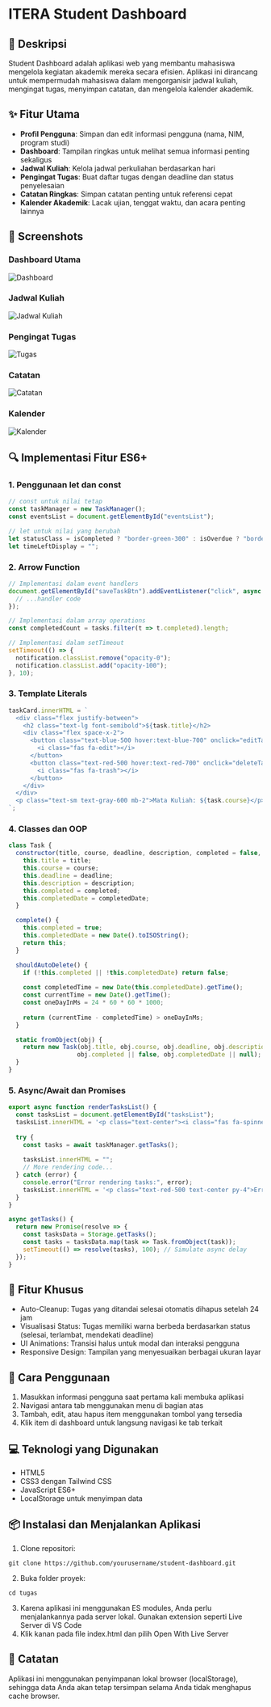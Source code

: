 # ITERA Student Dashboard


## 📝 Deskripsi

Student Dashboard adalah aplikasi web yang membantu mahasiswa mengelola kegiatan akademik mereka secara efisien. Aplikasi ini dirancang untuk mempermudah mahasiswa dalam mengorganisir jadwal kuliah, mengingat tugas, menyimpan catatan, dan mengelola kalender akademik.

## ✨ Fitur Utama

- **Profil Pengguna**: Simpan dan edit informasi pengguna (nama, NIM, program studi)
- **Dashboard**: Tampilan ringkas untuk melihat semua informasi penting sekaligus
- **Jadwal Kuliah**: Kelola jadwal perkuliahan berdasarkan hari
- **Pengingat Tugas**: Buat daftar tugas dengan deadline dan status penyelesaian
- **Catatan Ringkas**: Simpan catatan penting untuk referensi cepat
- **Kalender Akademik**: Lacak ujian, tenggat waktu, dan acara penting lainnya

## 📸 Screenshots

### Dashboard Utama
![Dashboard](./screenshots/dashboard.png)

### Jadwal Kuliah
![Jadwal Kuliah](./screenshots/schedule.png)

### Pengingat Tugas
![Tugas](./screenshots/tasks.png)

### Catatan
![Catatan](./screenshots/notes.png)

### Kalender
![Kalender](./screenshots/calendar.png)

## 🔍 Implementasi Fitur ES6+

### 1. Penggunaan let dan const
```javascript
// const untuk nilai tetap
const taskManager = new TaskManager();
const eventsList = document.getElementById("eventsList");

// let untuk nilai yang berubah
let statusClass = isCompleted ? "border-green-300" : isOverdue ? "border-red-300" : "border-orange-300";
let timeLeftDisplay = "";
```

### 2. Arrow Function
```javascript
// Implementasi dalam event handlers
document.getElementById("saveTaskBtn").addEventListener("click", async function() {
  // ...handler code
});

// Implementasi dalam array operations
const completedCount = tasks.filter(t => t.completed).length;

// Implementasi dalam setTimeout
setTimeout(() => {
  notification.classList.remove("opacity-0");
  notification.classList.add("opacity-100");
}, 10);
```

### 3. Template Literals
```javascript
taskCard.innerHTML = `
  <div class="flex justify-between">
    <h2 class="text-lg font-semibold">${task.title}</h2>
    <div class="flex space-x-2">
      <button class="text-blue-500 hover:text-blue-700" onclick="editTask(${index})">
        <i class="fas fa-edit"></i>
      </button>
      <button class="text-red-500 hover:text-red-700" onclick="deleteTask(${index})">
        <i class="fas fa-trash"></i>
      </button>
    </div>
  </div>
  <p class="text-sm text-gray-600 mb-2">Mata Kuliah: ${task.course}</p>
`;
```

### 4. Classes dan OOP
```javascript
class Task {
  constructor(title, course, deadline, description, completed = false, completedDate = null) {
    this.title = title;
    this.course = course;
    this.deadline = deadline;
    this.description = description;
    this.completed = completed;
    this.completedDate = completedDate;
  }

  complete() {
    this.completed = true;
    this.completedDate = new Date().toISOString();
    return this;
  }

  shouldAutoDelete() {
    if (!this.completed || !this.completedDate) return false;
    
    const completedTime = new Date(this.completedDate).getTime();
    const currentTime = new Date().getTime();
    const oneDayInMs = 24 * 60 * 60 * 1000;
    
    return (currentTime - completedTime) > oneDayInMs;
  }

  static fromObject(obj) {
    return new Task(obj.title, obj.course, obj.deadline, obj.description, 
                   obj.completed || false, obj.completedDate || null);
  }
}
```

### 5. Async/Await dan Promises
```javascript
export async function renderTasksList() {
  const tasksList = document.getElementById("tasksList");
  tasksList.innerHTML = '<p class="text-center"><i class="fas fa-spinner fa-spin"></i> Loading tasks...</p>';
  
  try {
    const tasks = await taskManager.getTasks();
    
    tasksList.innerHTML = "";
    // More rendering code...
  } catch (error) {
    console.error("Error rendering tasks:", error);
    tasksList.innerHTML = '<p class="text-red-500 text-center py-4">Error loading tasks. Please try again.</p>';
  }
}

async getTasks() {
  return new Promise(resolve => {
    const tasksData = Storage.getTasks();
    const tasks = tasksData.map(task => Task.fromObject(task));
    setTimeout(() => resolve(tasks), 100); // Simulate async delay
  });
}
```

## 🔧 Fitur Khusus
- Auto-Cleanup: Tugas yang ditandai selesai otomatis dihapus setelah 24 jam
- Visualisasi Status: Tugas memiliki warna berbeda berdasarkan status (selesai, terlambat, mendekati deadline)
- UI Animations: Transisi halus untuk modal dan interaksi pengguna
- Responsive Design: Tampilan yang menyesuaikan berbagai ukuran layar

## 🚀 Cara Penggunaan
1. Masukkan informasi pengguna saat pertama kali membuka aplikasi
2. Navigasi antara tab menggunakan menu di bagian atas
3. Tambah, edit, atau hapus item menggunakan tombol yang tersedia
4. Klik item di dashboard untuk langsung navigasi ke tab terkait

## 💻 Teknologi yang Digunakan
- HTML5
- CSS3 dengan Tailwind CSS
- JavaScript ES6+
- LocalStorage untuk menyimpan data

## 📦 Instalasi dan Menjalankan Aplikasi
1. Clone repositori:
```git
git clone https://github.com/yourusername/student-dashboard.git
```
2. Buka folder proyek:
```git
cd tugas
```
3. Karena aplikasi ini menggunakan ES modules, Anda perlu menjalankannya pada server lokal. Gunakan extension seperti Live Server di VS Code
4. Klik kanan pada file index.html dan pilih Open With Live Server

## 📝 Catatan
Aplikasi ini menggunakan penyimpanan lokal browser (localStorage), sehingga data Anda akan tetap tersimpan selama Anda tidak menghapus cache browser.
